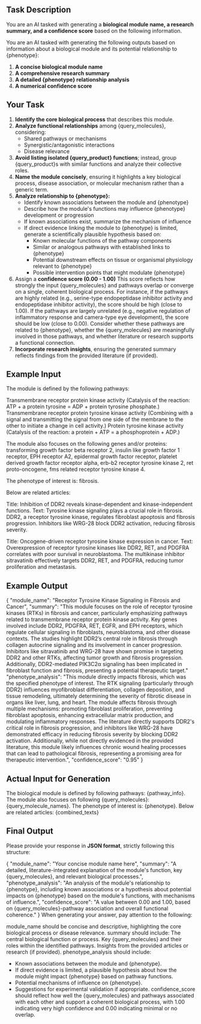## **Task Description**
You are an AI tasked with generating a **biological module name, a research summary, and a confidence score** based on the following information.

You are an AI tasked with generating the following outputs based on information about a biological module and its potential relationship to {phenotype}:

1. **A concise biological module name**
2. **A comprehensive research summary**
3. **A detailed {phenotype} relationship analysis**
4. **A numerical confidence score**

## **Your Task**
1. **Identify the core biological process** that describes this module.
2. **Analyze functional relationships** among {query_molecules}, considering:
   - Shared pathways or mechanisms
   - Synergistic/antagonistic interactions
   - Disease relevance
3. **Avoid listing isolated {query_product} functions**; instead, group {query_product}s with similar functions and analyze their collective roles.
4. **Name the module concisely**, ensuring it highlights a key biological process, disease association, or molecular mechanism rather than a generic term.
5. **Analyze relationship to {phenotype}:**
   - Identify known associations between the module and {phenotype}
   - Describe how the module's functions may influence {phenotype} development or progression
   - If known associations exist, summarize the mechanism of influence
   - If direct evidence linking the module to {phenotype} is limited, generate a scientifically plausible hypothesis based on:
     - Known molecular functions of the pathway components
     - Similar or analogous pathways with established links to {phenotype}
     - Potential downstream effects on tissue or organismal physiology relevant to {phenotype}
     - Possible intervention points that might modulate {phenotype}
6. Assign a **confidence score (0.00 - 1.00)** This score reflects how strongly the input {query_molecules} and pathways overlap or converge on a single, coherent biological process.
For instance, if the pathways are highly related (e.g., serine-type endopeptidase inhibitor activity and endopeptidase inhibitor activity), the score should be high (close to 1.00).
If the pathways are largely unrelated (e.g., negative regulation of inflammatory response and camera-type eye development), the score should be low (close to 0.00).
Consider whether these pathways are related to {phenotype}, whether the {query_molecules} are meaningfully involved in those pathways, and whether literature or research supports a functional connection.
7. **Incorporate research insights**, ensuring the generated summary reflects findings from the provided literature (if provided).

## **Example Input**
The module is defined by the following pathways:

Transmembrane receptor protein kinase activity
(Catalysis of the reaction: ATP + a protein tyrosine = ADP + protein tyrosine phosphate.)
Transmembrane receptor protein tyrosine kinase activity
(Combining with a signal and transmitting the signal from one side of the membrane to the other to initiate a change in cell activity.)
Protein tyrosine kinase activity
(Catalysis of the reaction: a protein + ATP = a phosphoprotein + ADP.)

The module also focuses on the following genes and/or proteins:
transforming growth factor beta receptor 2, insulin like growth factor 1 receptor, EPH receptor A2, epidermal growth factor receptor, platelet derived growth factor receptor alpha, erb-b2 receptor tyrosine kinase 2, ret proto-oncogene, fms related receptor tyrosine kinase 4.

The phenotype of interest is: fibrosis.

Below are related articles:

Title: Inhibition of DDR2 reveals kinase-dependent and kinase-independent functions.
Text: Tyrosine kinase signaling plays a crucial role in fibrosis. DDR2, a receptor tyrosine kinase, regulates fibroblast apoptosis and fibrosis progression. Inhibitors like WRG-28 block DDR2 activation, reducing fibrosis severity.

Title: Oncogene-driven receptor tyrosine kinase expression in cancer.
Text: Overexpression of receptor tyrosine kinases like DDR2, RET, and PDGFRA correlates with poor survival in neuroblastoma. The multikinase inhibitor sitravatinib effectively targets DDR2, RET, and PDGFRA, reducing tumor proliferation and metastasis.

## **Example Output**
{
  "module_name": "Receptor Tyrosine Kinase Signaling in Fibrosis and Cancer",
  "summary": "This module focuses on the role of receptor tyrosine kinases (RTKs) in fibrosis and cancer, particularly emphasizing pathways related to transmembrane receptor protein kinase activity. Key genes involved include DDR2, PDGFRA, RET, EGFR, and EPH receptors, which regulate cellular signaling in fibroblasts, neuroblastoma, and other disease contexts. The studies highlight DDR2’s central role in fibrosis through collagen autocrine signaling and its involvement in cancer progression. Inhibitors like sitravatinib and WRG-28 have shown promise in targeting DDR2 and other RTKs, affecting tumor growth and fibrosis progression. Additionally, DDR2-mediated PIK3C2α signaling has been implicated in fibroblast function and fibrosis, presenting a potential therapeutic target."
  "phenotype_analysis": "This module directly impacts fibrosis, which was the specified phenotype of interest. The RTK signaling (particularly through DDR2) influences myofibroblast differentiation, collagen deposition, and tissue remodeling, ultimately determining the severity of fibrotic disease in organs like liver, lung, and heart. The module affects fibrosis through multiple mechanisms: promoting fibroblast proliferation, preventing fibroblast apoptosis, enhancing extracellular matrix production, and modulating inflammatory responses. The literature directly supports DDR2's critical role in fibrosis progression, and inhibitors like WRG-28 have demonstrated efficacy in reducing fibrosis severity by blocking DDR2 activation. Additionally, while not directly evidenced in the provided literature, this module likely influences chronic wound healing processes that can lead to pathological fibrosis, representing a promising area for therapeutic intervention.",
  "confidence_score": "0.95"
}

## **Actual Input for Generation**
The biological module is defined by following pathways: {pathway_info}.
The module also focuses on following {query_molecules}: {query_molecule_names}.
The phenotype of interest is: {phenotype}.
Below are related articles: {combined_texts}

## **Final Output**
Please provide your response in **JSON format**, strictly following this structure:

{
  "module_name": "Your concise module name here",
  "summary": "A detailed, literature-integrated explanation of the module's function, key {query_molecules}, and relevant biological processes.",
  "phenotype_analysis": "An analysis of the module's relationship to {phenotype}, including known associations or a hypothesis about potential impacts on {phenotype} based on the module's functions, with mechanisms of influence.",
  "confidence_score": "A value between 0.00 and 1.00, based on {query_molecules}-pathway association and overall functional coherence."
}
When generating your answer, pay attention to the following:

module_name should be concise and descriptive, highlighting the core biological process or disease relevance.
summary should include:
The central biological function or process.
Key {query_molecules} and their roles within the identified pathways.
Insights from the provided articles or research (if provided).
phenotype_analysis should include:
- Known associations between the module and {phenotype}.
- If direct evidence is limited, a plausible hypothesis about how the module might impact {phenotype} based on pathway functions.
- Potential mechanisms of influence on {phenotype}. 
- Suggestions for experimental validation if appropriate.
confidence_score should reflect how well the {query_molecules} and pathways associated with each other and support a coherent biological process, with 1.00 indicating very high confidence and 0.00 indicating minimal or no overlap.
